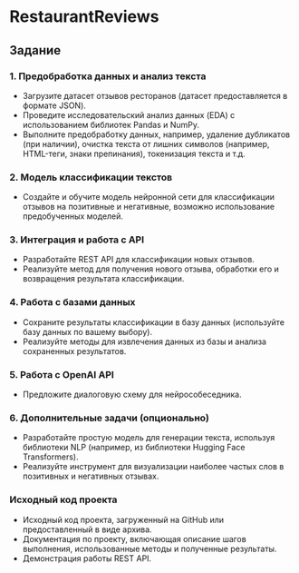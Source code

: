 # RestaurantReviews

## Задание

### 1. Предобработка данных и анализ текста
- Загрузите датасет отзывов ресторанов (датасет предоставляется в формате JSON).
- Проведите исследовательский анализ данных (EDA) с использованием библиотек Pandas и NumPy.
- Выполните предобработку данных, например, удаление дубликатов (при наличии), очистка текста от лишних символов (например, HTML-теги, знаки препинания), токенизация текста и т.д.

### 2. Модель классификации текстов
- Создайте и обучите модель нейронной сети для классификации отзывов на позитивные и негативные, возможно использование предобученных моделей.

### 3. Интеграция и работа с API
- Разработайте REST API для классификации новых отзывов.
- Реализуйте метод для получения нового отзыва, обработки его и возвращения результата классификации.

### 4. Работа с базами данных
- Сохраните результаты классификации в базу данных (используйте базу данных по вашему выбору).
- Реализуйте методы для извлечения данных из базы и анализа сохраненных результатов.

### 5. Работа с OpenAI API
- Предложите диалоговую схему для нейрособеседника.

### 6. Дополнительные задачи (опционально)
- Разработайте простую модель для генерации текста, используя библиотеки NLP (например, из библиотеки Hugging Face Transformers).
- Реализуйте инструмент для визуализации наиболее частых слов в позитивных и негативных отзывах.

### Исходный код проекта
- Исходный код проекта, загруженный на GitHub или предоставленный в виде архива.
- Документация по проекту, включающая описание шагов выполнения, использованные методы и полученные результаты.
- Демонстрация работы REST API.